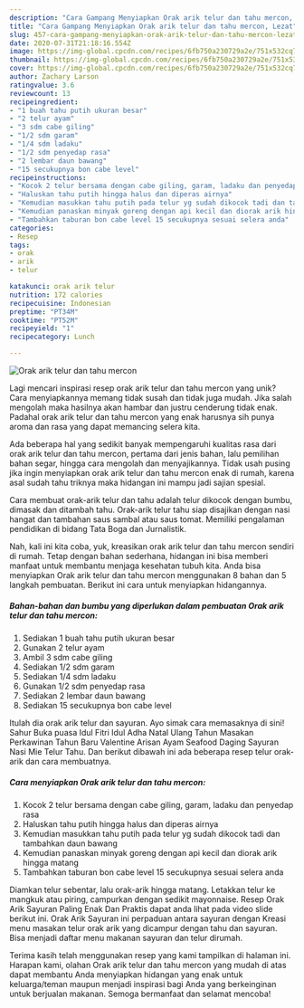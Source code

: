 ```yaml
---
description: "Cara Gampang Menyiapkan Orak arik telur dan tahu mercon, Lezat"
title: "Cara Gampang Menyiapkan Orak arik telur dan tahu mercon, Lezat"
slug: 457-cara-gampang-menyiapkan-orak-arik-telur-dan-tahu-mercon-lezat
date: 2020-07-31T21:18:16.554Z
image: https://img-global.cpcdn.com/recipes/6fb750a230729a2e/751x532cq70/orak-arik-telur-dan-tahu-mercon-foto-resep-utama.jpg
thumbnail: https://img-global.cpcdn.com/recipes/6fb750a230729a2e/751x532cq70/orak-arik-telur-dan-tahu-mercon-foto-resep-utama.jpg
cover: https://img-global.cpcdn.com/recipes/6fb750a230729a2e/751x532cq70/orak-arik-telur-dan-tahu-mercon-foto-resep-utama.jpg
author: Zachary Larson
ratingvalue: 3.6
reviewcount: 13
recipeingredient:
- "1 buah tahu putih ukuran besar"
- "2 telur ayam"
- "3 sdm cabe giling"
- "1/2 sdm garam"
- "1/4 sdm ladaku"
- "1/2 sdm penyedap rasa"
- "2 lembar daun bawang"
- "15 secukupnya bon cabe level"
recipeinstructions:
- "Kocok 2 telur bersama dengan cabe giling, garam, ladaku dan penyedap rasa"
- "Haluskan tahu putih hingga halus dan diperas airnya"
- "Kemudian masukkan tahu putih pada telur yg sudah dikocok tadi dan tambahkan daun bawang"
- "Kemudian panaskan minyak goreng dengan api kecil dan diorak arik hingga matang"
- "Tambahkan taburan bon cabe level 15 secukupnya sesuai selera anda"
categories:
- Resep
tags:
- orak
- arik
- telur

katakunci: orak arik telur 
nutrition: 172 calories
recipecuisine: Indonesian
preptime: "PT34M"
cooktime: "PT52M"
recipeyield: "1"
recipecategory: Lunch

---
```



![Orak arik telur dan tahu mercon](https://img-global.cpcdn.com/recipes/6fb750a230729a2e/751x532cq70/orak-arik-telur-dan-tahu-mercon-foto-resep-utama.jpg)

Lagi mencari inspirasi resep orak arik telur dan tahu mercon yang unik? Cara menyiapkannya memang tidak susah dan tidak juga mudah. Jika salah mengolah maka hasilnya akan hambar dan justru cenderung tidak enak. Padahal orak arik telur dan tahu mercon yang enak harusnya sih punya aroma dan rasa yang dapat memancing selera kita.

Ada beberapa hal yang sedikit banyak mempengaruhi kualitas rasa dari orak arik telur dan tahu mercon, pertama dari jenis bahan, lalu pemilihan bahan segar, hingga cara mengolah dan menyajikannya. Tidak usah pusing jika ingin menyiapkan orak arik telur dan tahu mercon enak di rumah, karena asal sudah tahu triknya maka hidangan ini mampu jadi sajian spesial.

Cara membuat orak-arik telur dan tahu adalah telur dikocok dengan bumbu, dimasak dan ditambah tahu. Orak-arik telur tahu siap disajikan dengan nasi hangat dan tambahan saus sambal atau saus tomat. Memiliki pengalaman pendidikan di bidang Tata Boga dan Jurnalistik.


Nah, kali ini kita coba, yuk, kreasikan orak arik telur dan tahu mercon sendiri di rumah. Tetap dengan bahan sederhana, hidangan ini bisa memberi manfaat untuk membantu menjaga kesehatan tubuh kita. Anda bisa menyiapkan Orak arik telur dan tahu mercon menggunakan 8 bahan dan 5 langkah pembuatan. Berikut ini cara untuk menyiapkan hidangannya.

<!--inarticleads1-->

##### Bahan-bahan dan bumbu yang diperlukan dalam pembuatan Orak arik telur dan tahu mercon:

1. Sediakan 1 buah tahu putih ukuran besar
1. Gunakan 2 telur ayam
1. Ambil 3 sdm cabe giling
1. Sediakan 1/2 sdm garam
1. Sediakan 1/4 sdm ladaku
1. Gunakan 1/2 sdm penyedap rasa
1. Sediakan 2 lembar daun bawang
1. Sediakan 15 secukupnya bon cabe level


Itulah dia orak arik telur dan sayuran. Ayo simak cara memasaknya di sini! Sahur Buka puasa Idul Fitri Idul Adha Natal Ulang Tahun Masakan Perkawinan Tahun Baru Valentine Arisan Ayam Seafood Daging Sayuran Nasi Mie Telur Tahu. Dan berikut dibawah ini ada beberapa resep telur orak-arik dan cara membuatnya. 

<!--inarticleads2-->

##### Cara menyiapkan Orak arik telur dan tahu mercon:

1. Kocok 2 telur bersama dengan cabe giling, garam, ladaku dan penyedap rasa
1. Haluskan tahu putih hingga halus dan diperas airnya
1. Kemudian masukkan tahu putih pada telur yg sudah dikocok tadi dan tambahkan daun bawang
1. Kemudian panaskan minyak goreng dengan api kecil dan diorak arik hingga matang
1. Tambahkan taburan bon cabe level 15 secukupnya sesuai selera anda


Diamkan telur sebentar, lalu orak-arik hingga matang. Letakkan telur ke mangkuk atau piring, campurkan dengan sedikit mayonnaise. Resep Orak Arik Sayuran Paling Enak Dan Praktis dapat anda lihat pada video slide berikut ini. Orak Arik Sayuran ini perpaduan antara sayuran dengan Kreasi menu masakan telur orak arik yang dicampur dengan tahu dan sayuran. Bisa menjadi daftar menu makanan sayuran dan telur dirumah. 

Terima kasih telah menggunakan resep yang kami tampilkan di halaman ini. Harapan kami, olahan Orak arik telur dan tahu mercon yang mudah di atas dapat membantu Anda menyiapkan hidangan yang enak untuk keluarga/teman maupun menjadi inspirasi bagi Anda yang berkeinginan untuk berjualan makanan. Semoga bermanfaat dan selamat mencoba!
